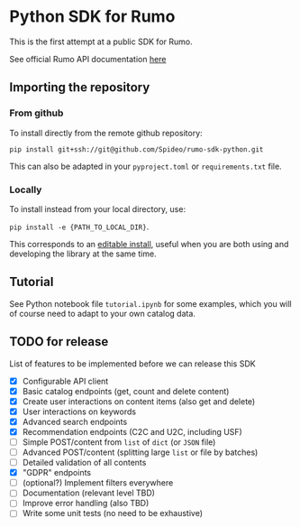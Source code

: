 # Python SDK for Rumo

This is the first attempt at a public SDK for Rumo.

See official Rumo API documentation [here](https://apidoc.rumo.co/)

## Importing the repository

### From github

To install directly from the remote github repository:

`pip install git+ssh://git@github.com/Spideo/rumo-sdk-python.git`

This can also be adapted in your `pyproject.toml` or `requirements.txt` file.

### Locally

To install instead from your local directory, use:

`pip install -e {PATH_TO_LOCAL_DIR}`.

This corresponds to an [editable install](https://pip.pypa.io/en/stable/topics/local-project-installs/#editable-installs),
useful when you are both using and developing the library at the same time.


## Tutorial

See Python notebook file `tutorial.ipynb` for some examples, which you will of course need to adapt to your own catalog data.

## TODO for release

List of features to be implemented before we can release this SDK

- [x] Configurable API client
- [x] Basic catalog endpoints (get, count and delete content)
- [x] Create user interactions on content items (also get and delete)
- [x] User interactions on keywords
- [x] Advanced search endpoints
- [x] Recommendation endpoints (C2C and U2C, including USF)
- [ ] Simple POST/content from `list` of `dict` (or `JSON` file)
- [ ] Advanced POST/content (splitting large `list` or file by batches)
- [ ] Detailed validation of all contents
- [x] "GDPR" endpoints
- [ ] (optional?) Implement filters everywhere
- [ ] Documentation (relevant level TBD)
- [ ] Improve error handling (also TBD)
- [ ] Write some unit tests (no need to be exhaustive)
